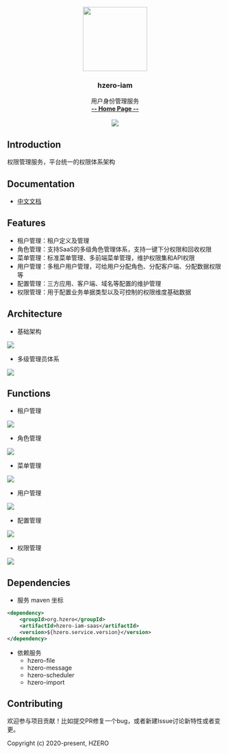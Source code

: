 <p align="center">
    <img src="https://file.open.hand-china.com/hsop-image/doc_classify/0/fed03e0fcb9d4a408d5be052fced12d1/hzero.png" width="150">
    <h3><p style="text-align:center">hzero-iam</p></h3>
    <p align="center">
        用户身份管理服务
        <br>
        <a href="http://open.hand-china.com/document-center/doc/application/10038/10150?doc_id=4900"><strong>-- Home Page --</strong></a>
        <br>
        <br>
         <a href="http://www.apache.org/licenses/LICENSE-2.0">
             <img src="https://img.shields.io/github/license/alibaba/arthas.svg" >
         </a>
    </p>    
</p>

## Introduction
权限管理服务，平台统一的权限体系架构

## Documentation
- [中文文档](http://open.hand-china.com/document-center/doc/application/10038/10150?doc_id=4900)


## Features
- 租户管理：租户定义及管理
- 角色管理：支持SaaS的多级角色管理体系，支持一键下分权限和回收权限
- 菜单管理：标准菜单管理、多前端菜单管理，维护权限集和API权限
- 用户管理：多租户用户管理，可给用户分配角色、分配客户端、分配数据权限等
- 配置管理：三方应用、客户端、域名等配置的维护管理
- 权限管理：用于配置业务单据类型以及可控制的权限维度基础数据

## Architecture

* 基础架构

![](http://file.open.hand-china.com/hsop-doc/doc_classify/0/6657a3b9adb14deda7032726558bcf65/image.png)

* 多级管理员体系

![](http://file.open.hand-china.com/hsop-doc/doc_classify/0/12b076e089744736ab210942b2bd9fa8/image.png)

## Functions

* 租户管理

![](http://file.open.hand-china.com/hsop-image/doc_classify/0/4107c1c83871447393b80456288ea719/20200720201602.png)

* 角色管理

![](http://file.open.hand-china.com/hsop-image/doc_classify/0/8f25c899f786424e80134c4dff1706c9/20200720201734.png)

* 菜单管理

![](http://file.open.hand-china.com/hsop-image/doc_classify/0/d86adb51ed0945e0b4eb2799c5a3061d/20200720202008.png)

* 用户管理

![](http://file.open.hand-china.com/hsop-image/doc_classify/0/2148e77fd2554588972107a9e8412de0/20200720202404.png)

* 配置管理

![](http://file.open.hand-china.com/hsop-image/doc_classify/0/5503d1c94290413d8ba7189751375912/20200720202538.png)

* 权限管理

![](http://file.open.hand-china.com/hsop-image/doc_classify/0/e521484adcf9481d9153916373cabefe/20200720202706.png)

## Dependencies


* 服务 maven 坐标

```xml
<dependency>
    <groupId>org.hzero</groupId>
    <artifactId>hzero-iam-saas</artifactId>
    <version>${hzero.service.version}</version>
</dependency>
```

* 依赖服务
    - hzero-file
    - hzero-message
    - hzero-scheduler
    - hzero-import

## Contributing

欢迎参与项目贡献！比如提交PR修复一个bug，或者新建Issue讨论新特性或者变更。

Copyright (c) 2020-present, HZERO
